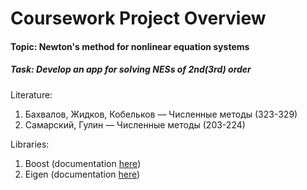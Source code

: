 ﻿# Coursework Project Overview

#### Topic: Newton's method for nonlinear equation systems
##### Task: Develop an app for solving NESs of 2nd(3rd) order
Literature:
  1. Бахвалов, Жидков, Кобельков — Численные методы (323-329)
  2. Самарский, Гулин — Численные методы (203-224)

Libraries:
  1. Boost (documentation [here](http://www.boost.org/doc/libs/1_60_0/))
  2. Eigen (documentation [here](https://eigen.tuxfamily.org/dox/))